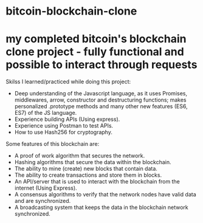 # bitcoin-blockchain-clone
my completed bitcoin's blockchain clone project - fully functional and possible to interact through requests
============================================================

Skilss I learned/practiced while doing this project:

- Deep understanding of the Javascript language, as it uses Promises, middlewares, arrow, constructor and destructuring functions; makes personalized .prototype methods and many other new features (ES6, ES7) of the JS language.
- Experience building APIs (Using express).
- Experience using Postman to test APIs.
- How to use Hash256 for cryptography.



Some features of this blockchain are:

- A proof of work algorithm that secures the network.
- Hashing algorithms that secure the data within the blockchain.
- The ability to mine (create) new blocks that contain data.
- The ability to create transactions and store them in blocks.
- An API/server that is used to interact with the blockchain from the internet (Using Express).
- A consensus algorithms to verify that the network nodes have valid data and are synchronized.
- A broadcasting system that keeps the data in the blockchain network synchronized.


